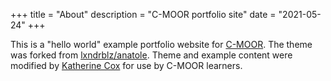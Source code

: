 +++
title = "About"
description = "C-MOOR portfolio site"
date = "2021-05-24"
+++

This is a "hello world" example portfolio website for [C-MOOR](https://github.com/C-MOOR). The theme was forked from [lxndrblz/anatole](https://github.com/lxndrblz/anatole).  Theme and example content were modified by [Katherine Cox](https://github.com/KatherineCox) for use by C-MOOR learners.
